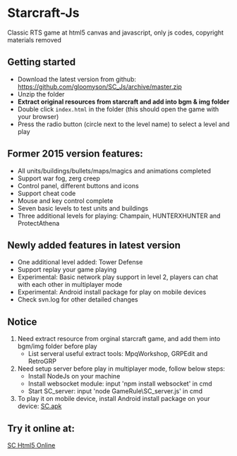 # Starcraft-Js
Classic RTS game at html5 canvas and javascript, only js codes, copyright materials removed

## Getting started
* Download the latest version from github: https://github.com/gloomyson/SC_Js/archive/master.zip
* Unzip the folder
* **Extract original resources from starcraft and add into bgm & img folder**
* Double click `index.html` in the folder (this should open the game with your browser)
* Press the radio button (circle next to the level name) to select a level and play

## Former 2015 version features:
* All units/buildings/bullets/maps/magics and animations completed
* Support war fog, zerg creep
* Control panel, different buttons and icons
* Support cheat code
* Mouse and key control complete
* Seven basic levels to test units and buildings
* Three additional levels for playing: Champain, HUNTERXHUNTER and ProtectAthena

## Newly added features in latest version
* One additional level added: Tower Defense
* Support replay your game playing
* Experimental: Basic network play support in level 2, players can chat with each other in multiplayer mode
* Experimental: Android install package for play on mobile devices
* Check svn.log for other detailed changes

## Notice
1. Need extract resource from orginal starcraft game, and add them into bgm/img folder before play
	* List serveral useful extract tools: MpqWorkshop, GRPEdit and RetroGRP
2. Need setup server before play in multiplayer mode, follow below steps:
	* Install NodeJs on your machine
	* Install websocket module: input 'npm install websocket' in cmd
	* Start SC_server: input 'node GameRule\SC_server.js' in cmd
3. To play it on mobile device, install Android install package on your device: [SC.apk](http://www.nvhae.com/starcraft/starcraft.apk)

## Try it online at:
[SC Html5 Online](http://www.nvhae.com/starcraft/)
